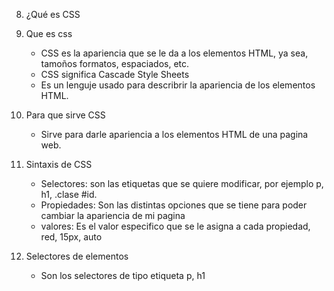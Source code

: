 8. ¿Qué es CSS


1. Que es css
    - CSS es la apariencia que se le da 
    a los elementos HTML, ya sea, tamoños 
    formatos, espaciados, etc. 
    - CSS significa Cascade Style Sheets
    - Es un lenguje usado para describrir la 
    apariencia de los elementos HTML.   



2. Para que sirve CSS
    - Sirve para darle apariencia a los elementos 
    HTML de una pagina web. 


3. Sintaxis de CSS 
    - Selectores: son las etiquetas
    que se quiere modificar, por ejemplo p, h1, .clase
    #id. 
    - Propiedades:
    Son las distintas opciones
    que se tiene para poder cambiar la apariencia 
    de mi pagina 
    - valores:
    Es el valor especifico que se le asigna a cada 
    propiedad, red, 15px, auto 


4. Selectores de elementos
    - Son los selectores de tipo etiqueta
    p, h1 